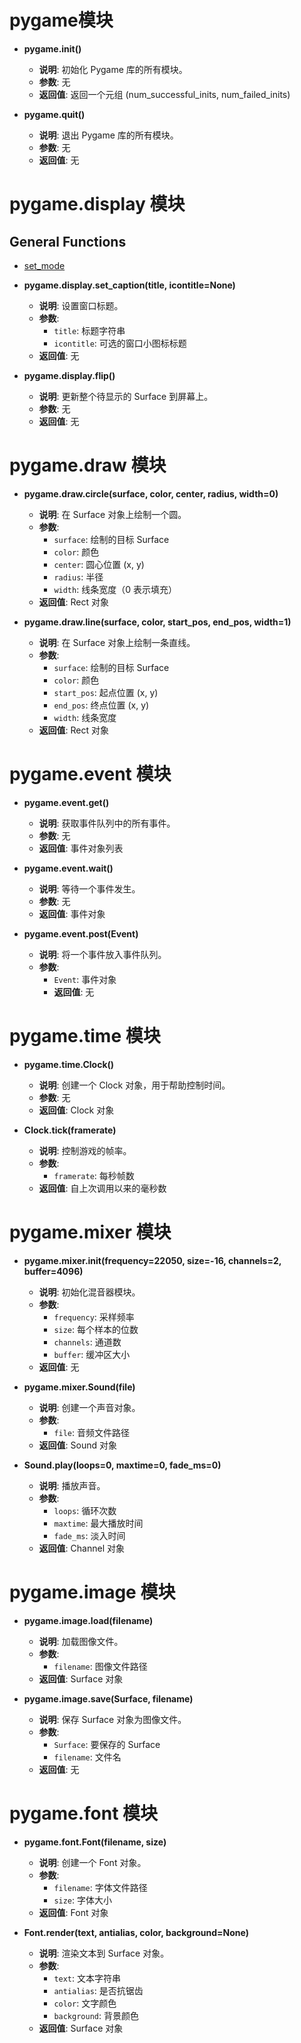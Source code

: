 #  pygame模块

- **pygame.init()**
  - **说明**: 初始化 Pygame 库的所有模块。
  - **参数**: 无
  - **返回值**: 返回一个元组 (num_successful_inits, num_failed_inits)

- **pygame.quit()**
  - **说明**: 退出 Pygame 库的所有模块。
  - **参数**: 无
  - **返回值**: 无

#  **pygame.display 模块**
## General Functions
- [set_mode](Contents.md#set_mode)



- **pygame.display.set_caption(title, icontitle=None)**
  - **说明**: 设置窗口标题。
  - **参数**: 
    - `title`: 标题字符串
    - `icontitle`: 可选的窗口小图标标题
  - **返回值**: 无

- **pygame.display.flip()**
  - **说明**: 更新整个待显示的 Surface 到屏幕上。
  - **参数**: 无
  - **返回值**: 无



#  **pygame.draw 模块**

- **pygame.draw.circle(surface, color, center, radius, width=0)**
  - **说明**: 在 Surface 对象上绘制一个圆。
  - **参数**: 
    - `surface`: 绘制的目标 Surface
    - `color`: 颜色
    - `center`: 圆心位置 (x, y)
    - `radius`: 半径
    - `width`: 线条宽度（0 表示填充）
  - **返回值**: Rect 对象

- **pygame.draw.line(surface, color, start_pos, end_pos, width=1)**
  - **说明**: 在 Surface 对象上绘制一条直线。
  - **参数**: 
    - `surface`: 绘制的目标 Surface
    - `color`: 颜色
    - `start_pos`: 起点位置 (x, y)
    - `end_pos`: 终点位置 (x, y)
    - `width`: 线条宽度
  - **返回值**: Rect 对象



#  **pygame.event 模块**

- **pygame.event.get()**
  - **说明**: 获取事件队列中的所有事件。
  - **参数**: 无
  - **返回值**: 事件对象列表

- **pygame.event.wait()**
  - **说明**: 等待一个事件发生。
  - **参数**: 无
  - **返回值**: 事件对象

- **pygame.event.post(Event)**
  - **说明**: 将一个事件放入事件队列。
  - **参数**: 
    - `Event`: 事件对象
    - **返回值**: 无


#  **pygame.time 模块**

- **pygame.time.Clock()**
  - **说明**: 创建一个 Clock 对象，用于帮助控制时间。
  - **参数**: 无
  - **返回值**: Clock 对象

- **Clock.tick(framerate)**
  - **说明**: 控制游戏的帧率。
  - **参数**: 
    - `framerate`: 每秒帧数
  - **返回值**: 自上次调用以来的毫秒数



#  **pygame.mixer 模块**

- **pygame.mixer.init(frequency=22050, size=-16, channels=2, buffer=4096)**
  - **说明**: 初始化混音器模块。
  - **参数**: 
    - `frequency`: 采样频率
    - `size`: 每个样本的位数
    - `channels`: 通道数
    - `buffer`: 缓冲区大小
  - **返回值**: 无

- **pygame.mixer.Sound(file)**
  - **说明**: 创建一个声音对象。
  - **参数**: 
    - `file`: 音频文件路径
  - **返回值**: Sound 对象

- **Sound.play(loops=0, maxtime=0, fade_ms=0)**
  - **说明**: 播放声音。
  - **参数**: 
    - `loops`: 循环次数
    - `maxtime`: 最大播放时间
    - `fade_ms`: 淡入时间
  - **返回值**: Channel 对象



#  **pygame.image 模块**

- **pygame.image.load(filename)**
  - **说明**: 加载图像文件。
  - **参数**: 
    - `filename`: 图像文件路径
  - **返回值**: Surface 对象

- **pygame.image.save(Surface, filename)**
  - **说明**: 保存 Surface 对象为图像文件。
  - **参数**: 
    - `Surface`: 要保存的 Surface
    - `filename`: 文件名
  - **返回值**: 无



#  **pygame.font 模块**

- **pygame.font.Font(filename, size)**
  - **说明**: 创建一个 Font 对象。
  - **参数**: 
    - `filename`: 字体文件路径
    - `size`: 字体大小
  - **返回值**: Font 对象

- **Font.render(text, antialias, color, background=None)**
  - **说明**: 渲染文本到 Surface 对象。
  - **参数**: 
    - `text`: 文本字符串
    - `antialias`: 是否抗锯齿
    - `color`: 文字颜色
    - `background`: 背景颜色
  - **返回值**: Surface 对象


